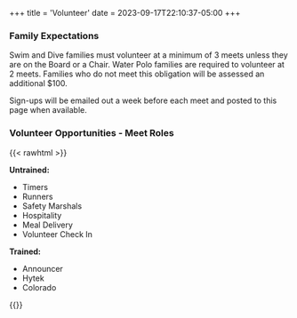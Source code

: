 +++
title = 'Volunteer'
date = 2023-09-17T22:10:37-05:00
+++

### Family Expectations
Swim and Dive families must volunteer at a minimum of 3 meets unless they are on the Board or a Chair. Water Polo families are required to volunteer at 2 meets. Families who do not meet this obligation will be assessed an additional $100.

Sign-ups will be emailed out a week before each meet and posted to this page when available.

### Volunteer Opportunities - Meet Roles
{{< rawhtml >}}
<div class="row">
    <div class="col-3">
        <strong>Untrained:</strong>
        <ul>
            <li>Timers</li>
            <li>Runners</li>
            <li>Safety Marshals</li>
            <li>Hospitality</li>
            <li>Meal Delivery</li>
            <li>Volunteer Check In</li>
        </ul>
    </div>
    <div class="col-3">
        <strong>Trained:</strong>
        <ul>
            <li>Announcer</li>
            <li>Hytek</li>
            <li>Colorado</li>
        </ul>
    </div>
</div> 
{{</rawhtml>}}